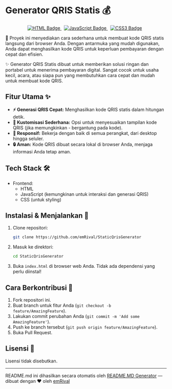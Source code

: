 # Generator QRIS Statis 💰

<p align="center">
  <a href="#" style="margin-right: 8px;">
    <img src="https://img.shields.io/badge/HTML-E34F26?style=for-the-badge&logo=html5&logoColor=white" alt="HTML Badge">
  </a>
  <a href="#" style="margin-right: 8px;">
    <img src="https://img.shields.io/badge/JavaScript-F7DF1E?style=for-the-badge&logo=javascript&logoColor=black" alt="JavaScript Badge">
  </a>
  <a href="#" style="margin-right: 8px;">
    <img src="https://img.shields.io/badge/CSS3-1572B6?style=for-the-badge&logo=css3&logoColor=white" alt="CSS3 Badge">
  </a>
</p>

📝 Proyek ini menyediakan cara sederhana untuk membuat kode QRIS statis langsung dari browser Anda.  Dengan antarmuka yang mudah digunakan, Anda dapat menghasilkan kode QRIS untuk keperluan pembayaran dengan cepat dan efisien.

✨ Generator QRIS Statis dibuat untuk memberikan solusi ringan dan portabel untuk menerima pembayaran digital.  Sangat cocok untuk usaha kecil, acara, atau siapa pun yang membutuhkan cara cepat dan mudah untuk membuat kode QRIS.

## Fitur Utama ✨

*   **⚡ Generasi QRIS Cepat:** Menghasilkan kode QRIS statis dalam hitungan detik.
*   **🎨 Kustomisasi Sederhana:**  Opsi untuk menyesuaikan tampilan kode QRIS (jika memungkinkan - bergantung pada kode).
*   **📱 Responsif:** Bekerja dengan baik di semua perangkat, dari desktop hingga seluler.
*   **🔒 Aman:** Kode QRIS dibuat secara lokal di browser Anda, menjaga informasi Anda tetap aman.

## Tech Stack 🛠️

*   Frontend:
    *   HTML
    *   JavaScript (kemungkinan untuk interaksi dan generasi QRIS)
    *   CSS (untuk styling)

## Instalasi & Menjalankan 🚀

1.  Clone repositori:
    ```bash
    git clone https://github.com/emRival/StaticQrisGenerator
    ```
2.  Masuk ke direktori:
    ```bash
    cd StaticQrisGenerator
    ```
3.  Buka `index.html` di browser web Anda. Tidak ada dependensi yang perlu diinstal!

## Cara Berkontribusi 🤝

1.  Fork repositori ini.
2.  Buat branch untuk fitur Anda (`git checkout -b feature/AmazingFeature`).
3.  Lakukan commit perubahan Anda (`git commit -m 'Add some AmazingFeature'`).
4.  Push ke branch tersebut (`git push origin feature/AmazingFeature`).
5.  Buka Pull Request.

## Lisensi 📄

Lisensi tidak disebutkan.


---
README.md ini dihasilkan secara otomatis oleh [README.MD Generator](https://github.com/emRival) — dibuat dengan ❤️ oleh [emRival](https://github.com/emRival)
